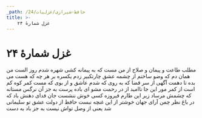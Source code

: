 ```yaml
---
_path: /حافظ-شیرازی/غزلیات/24
title: >-
    غزل شمارهٔ ۲۴
---
```

# غزل شمارهٔ ۲۴

مطلب طاعت و پیمان و صلاح از من مست
که به پیمانه کشی شهره شدم روز الست
من همان دم که وضو ساختم از چشمه عشق
چارتکبیر زدم یکسره بر هر چه که هست
می بده تا دهمت آگهی از سر قضا
که به روی که شدم عاشق و از بوی که مست
کمر کوه کم است از کمر مور این جا
ناامید از در رحمت مشو ای باده پرست
به جز آن نرگس مستانه که چشمش مرساد
زیر این طارم فیروزه کسی خوش ننشست
جان فدای دهنش باد که در باغ نظر
چمن آرای جهان خوشتر از این غنچه نبست
حافظ از دولت عشق تو سلیمانی شد
یعنی از وصل تواش نیست به جز باد به دست
